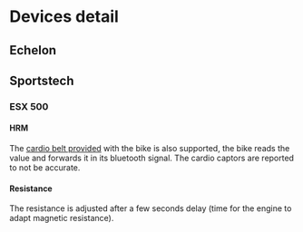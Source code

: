 # Devices detail

## Echelon


## Sportstech

### ESX 500
#### HRM
The [cardio belt provided](https://www.sports-tech.uk.com/chest-strap-sportstech-uncoded) with the bike is also supported, the bike reads the value and forwards it in its bluetooth signal.
The cardio captors are reported to not be accurate.
#### Resistance 
The resistance is adjusted after a few seconds delay (time for the engine to adapt magnetic resistance).